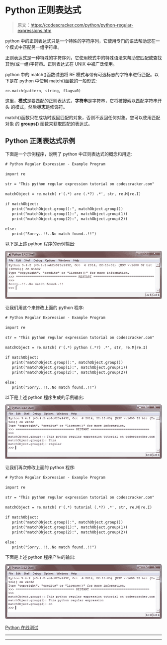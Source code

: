 # Python 正则表达式

> 原文：<https://codescracker.com/python/python-regular-expressions.htm>

python 中的正则表达式只是一个特殊的字符序列，它使用专门的语法帮助您在一个模式中匹配另一组字符串。

正则表达式是一种特殊的字符序列，它使用模式中的特殊语法来帮助您匹配或查找其他(或一组)字符串。正则表达式在 UNIX 中被广泛使用。

python 中的 match()函数试图将 RE 模式与带有可选标志的字符串进行匹配。以下是在 python 中使用 match()函数的一般形式:

```
re.match(pattern, string, flags=0)
```

这里，**模式**是要匹配的正则表达式，**字符串**是字符串，它将被搜索以匹配字符串开头 的模式，然后**标志**是修饰符。

match()函数只在成功时返回匹配的对象，否则不返回任何对象。您可以使用匹配对象 的 **groups()** 函数来获取匹配的表达式。

## Python 正则表达式示例

下面是一个示例程序，说明了 python 中正则表达式的概念和用途:

```
# Python Regular Expression - Example Program

import re

str = "This python regular expression tutorial on codescracker.com"

matchObject = re.match( r'(.*) are (.*?) .*', str, re.M|re.I)

if matchObject:
   print("matchObject.group():", matchObject.group())
   print("matchObject.group(1):", matchObject.group(1))
   print("matchObject.group(2):", matchObject.group(2))

else:
   print("Sorry..!!..No match found..!!")
```

以下是上述 python 程序的示例输出:

![python regular expression](img/fab54ad29cc093f35b403c6a2b07ddce.png)

让我们用这个来修改上面的 python 程序:

```
# Python Regular Expression - Example Program

import re

str = "This python regular expression tutorial on codescracker.com"

matchObject = re.match( r'(.*) python (.*?) .*', str, re.M|re.I)

if matchObject:
   print("matchObject.group():", matchObject.group())
   print("matchObject.group(1):", matchObject.group(1))
   print("matchObject.group(2):", matchObject.group(2))

else:
   print("Sorry..!!..No match found..!!")
```

以下是上述 python 程序生成的示例输出:

![python regular expression example](img/3bd8a8f3446d687bfb86e0cc56bbb94b.png)

让我们再次修改上面的 python 程序:

```
# Python Regular Expression - Example Program

import re

str = "This python regular expression tutorial on codescracker.com"

matchObject = re.match( r'(.*) tutorial (.*?) .*', str, re.M|re.I)

if matchObject:
   print("matchObject.group():", matchObject.group())
   print("matchObject.group(1):", matchObject.group(1))
   print("matchObject.group(2):", matchObject.group(2))

else:
   print("Sorry..!!..No match found..!!")
```

下面是上述 python 程序产生的输出:

![python regular expression program](img/b3f1060cc56f63037eca848dcc8248f0.png)

[Python 在线测试](/exam/showtest.php?subid=10)

* * *

* * *